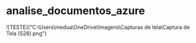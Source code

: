 # analise_documentos_azure

![TESTE]("C:\Users\medua\OneDrive\Imagens\Capturas de tela\Captura de Tela (528).png")

